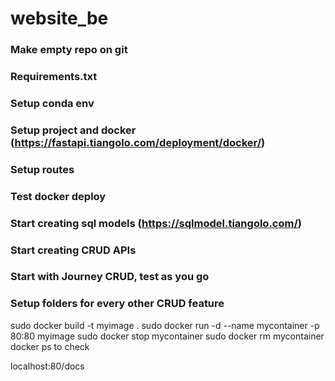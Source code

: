 # website_be

### Make empty repo on git
### Requirements.txt
### Setup conda env
### Setup project and docker (https://fastapi.tiangolo.com/deployment/docker/)
### Setup routes
### Test docker deploy
### Start creating sql models (https://sqlmodel.tiangolo.com/)
### Start creating CRUD APIs
### Start with Journey CRUD, test as you go
### Setup folders for every other CRUD feature

sudo docker build -t myimage .
sudo docker run -d --name mycontainer -p 80:80 myimage
sudo docker stop mycontainer
sudo docker rm mycontainer
docker ps to check

localhost:80/docs